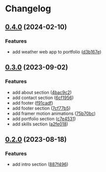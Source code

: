 # Changelog

## [0.4.0](https://github.com/Schrixx/Portfolio/compare/v0.3.0...v0.4.0) (2024-02-10)


### Features

* add weather web app to portfolio ([d3b167e](https://github.com/Schrixx/Portfolio/commit/d3b167e9480a4d956a9ccd6617c8ae7003878d17))

## [0.3.0](https://github.com/Schrixx/Portfolio/compare/v0.2.0...v0.3.0) (2023-09-02)


### Features

* add about section ([4bac9c2](https://github.com/Schrixx/Portfolio/commit/4bac9c2bbfdd01632b6fa79d4dcc764d9b1a2c8f))
* add contact section ([6cf1956](https://github.com/Schrixx/Portfolio/commit/6cf1956cfbe5170e277676c70a2e1f11e72f675a))
* add footer ([f91cadf](https://github.com/Schrixx/Portfolio/commit/f91cadfb0bb37a1ddd1de99446a2fa8cc9dc08e7))
* add footer section ([7cf77b5](https://github.com/Schrixx/Portfolio/commit/7cf77b580e95ddeaca8499bc1e9cbf4d8b9bc1f7))
* add framer motion animations ([75b70bc](https://github.com/Schrixx/Portfolio/commit/75b70bcd00e2a4e99bea84f4c7dc0fc70bd8c83d))
* add portfolio section ([c7e4531](https://github.com/Schrixx/Portfolio/commit/c7e4531db81aef6352edd70ac8c78308a423716b))
* add skills section ([a2fe018](https://github.com/Schrixx/Portfolio/commit/a2fe0181affc747210aa208e3804f00b1eeb6659))

## [0.2.0](https://github.com/Schrixx/Portfolio/compare/v0.1.0...v0.2.0) (2023-08-18)


### Features

* add intro section ([887f496](https://github.com/Schrixx/Portfolio/commit/887f496a8a34d46c0017639e6a89629de322b059))
